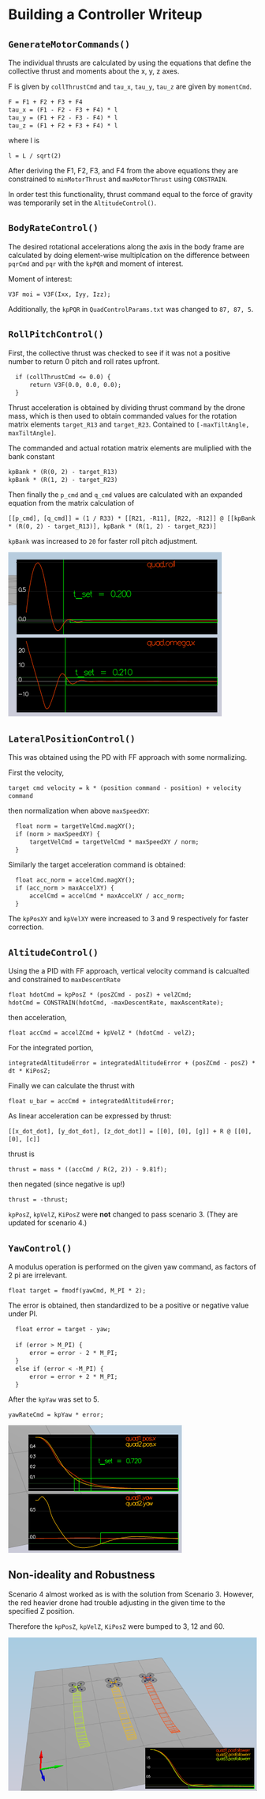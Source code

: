 # Building a Controller Writeup

## `GenerateMotorCommands()`

The individual thrusts are calculated by using the equations that define the collective thrust and moments about the x, y, z axes.

F is given by `collThrustCmd` and `tau_x`, `tau_y`, `tau_z` are given by `momentCmd`.

```
F = F1 + F2 + F3 + F4
tau_x = (F1 - F2 - F3 + F4) * l
tau_y = (F1 + F2 - F3 - F4) * l
tau_z = (F1 + F2 + F3 + F4) * l
```
where l is
```
l = L / sqrt(2)
```

After deriving the F1, F2, F3, and F4 from the above equations they are constrained to `minMotorThrust` and `maxMotorThrust` using `CONSTRAIN`. 

In order test this functionality, thrust command equal to the force of gravity was temporarily set in the `AltitudeControl()`.


## `BodyRateControl()`

The desired rotational accelerations along the axis in the body frame are calculated by doing element-wise multiplcation on the difference between `pqrCmd` and `pqr` with the `kpPQR` and moment of interest.

Moment of interest:
```
V3F moi = V3F(Ixx, Iyy, Izz);
```

Additionally, the `kpPQR` in `QuadControlParams.txt` was changed to `87, 87, 5`.


## `RollPitchControl()`

First, the collective thrust was checked to see if it was not a positive number to return 0 pitch and roll rates upfront.
```
  if (collThrustCmd <= 0.0) {
      return V3F(0.0, 0.0, 0.0);
  }
```

Thrust acceleration is obtained by dividing thrust command by the drone mass, which is then used to obtain commanded values for the rotation matrix elements `target_R13` and `target_R23`. Contained to `[-maxTiltAngle, maxTiltAngle]`.

The commanded and actual rotation matrix elements are muliplied with the bank constant
```
kpBank * (R(0, 2) - target_R13)
kpBank * (R(1, 2) - target_R23)
```
Then finally the `p_cmd` and `q_cmd` values are calculated with an expanded equation from the matrix calculation of
```
[[p_cmd], [q_cmd]] = (1 / R33) * [[R21, -R11], [R22, -R12]] @ [[kpBank * (R(0, 2) - target_R13)], kpBank * (R(1, 2) - target_R23)]
```

`kpBank` was increased to `20` for faster roll pitch adjustment.


![Graph for Scenario 2](./s2.png)


## `LateralPositionControl()`

This was obtained using the PD with FF approach with some normalizing.

First the velocity,

```
target cmd velocity = k * (position command - position) + velocity command
```
then normalization when above `maxSpeedXY`:
```
  float norm = targetVelCmd.magXY();
  if (norm > maxSpeedXY) {
      targetVelCmd = targetVelCmd * maxSpeedXY / norm;
  }
```

Similarly the target acceleration command is obtained:
```
  float acc_norm = accelCmd.magXY();
  if (acc_norm > maxAccelXY) {
      accelCmd = accelCmd * maxAccelXY / acc_norm;
  }
```

The `kpPosXY` and `kpVelXY` were increased to 3 and 9 respectively for faster correction.


## `AltitudeControl()`

Using the a PID with FF approach, vertical velocity command is calcualted and constrained to `maxDescentRate`
```
float hdotCmd = kpPosZ * (posZCmd - posZ) + velZCmd;
hdotCmd = CONSTRAIN(hdotCmd, -maxDescentRate, maxAscentRate);
```
then acceleration,
```
float accCmd = accelZCmd + kpVelZ * (hdotCmd - velZ);
```

For the integrated portion,
```
integratedAltitudeError = integratedAltitudeError + (posZCmd - posZ) * dt * KiPosZ;
```

Finally we can calculate the thrust with
```
float u_bar = accCmd + integratedAltitudeError;
```

As linear acceleration can be expressed by thrust:
```
[[x_dot_dot], [y_dot_dot], [z_dot_dot]] = [[0], [0], [g]] + R @ [[0], [0], [c]]
```

thrust is 
```
thrust = mass * ((accCmd / R(2, 2)) - 9.81f);
```

then negated (since negative is up!)
```
thrust = -thrust;
```

`kpPosZ`, `kpVelZ`, `KiPosZ` were **not** changed to pass scenario 3. (They are updated for scenario 4.)


## `YawControl()`

A modulus operation is performed on the given yaw command, as factors of 2 pi are irrelevant.

```
float target = fmodf(yawCmd, M_PI * 2);
```

The error is obtained, then standardized to be a positive or negative value under PI.
```
  float error = target - yaw;

  if (error > M_PI) {
      error = error - 2 * M_PI;
  }
  else if (error < -M_PI) {
      error = error + 2 * M_PI;
  }
```

After the `kpYaw` was set to 5.
```
yawRateCmd = kpYaw * error;
```

![Graph for Scenario 3](./s3.png)


## Non-ideality and Robustness

Scenario 4 almost worked as is with the solution from Scenario 3. However, the red heavier drone had trouble adjusting in the given time to the specified Z position.

Therefore the `kpPosZ`, `kpVelZ`, `KiPosZ` were bumped to 3, 12 and 60.

![Graph for Scenario 4](./s4.png)
